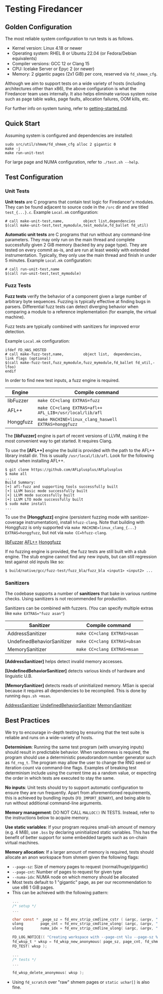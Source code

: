 # Testing Firedancer

## Golden Configuration

The most reliable system configuration to run tests is as follows.

- Kernel version: Linux 4.18 or newer
- Operating system: RHEL 8 or Ubuntu 22.04 (or Fedora/Debian equivalents)
- Compiler versions: GCC 12 or Clang 15
- CPU: Icelake Server or Epyc 2 (or newer)
- Memory: 2 gigantic pages (2x1 GiB) per core, reserved via `fd_shmem_cfg`.

Although we aim to support tests on a wide variety of hosts (including
architectures other than x86), the above configuration is what the
Firedancer team uses internally.  It also helps eliminate various system
noise such as page table walks, page faults, allocation failures, OOM
kills, etc.

For further info on system tuning, refer to [getting-started.md](./getting-started.md).

## Quick Start

Assuming system is configured and dependencies are installed:

```
sudo src/util/shmem/fd_shmem_cfg alloc 2 gigantic 0
make -j
make run-unit-test
```

For large page and NUMA configuration, refer to `./test.sh --help`.

## Test Configuration

### Unit Tests

**Unit tests** are C programs that contain test logic for Firedancer's
modules.  They can be found adjacent to source code in the `/src` dir
and are titled `test_{...}.c`.  Example `Local.mk` configuration:
```make
# call make-unit-test,name,         object list,dependencies
$(call make-unit-test,test_mymodule,test_module,fd_ballet fd_util)
```

**Automatic unit tests** are C programs that run without any command-line
parameters.  They may only run on the main thread and complete successfully
given 2 GiB memory (backed by any page type).  They are tested on every
commit as-is, and are run at least weekly with extended instrumentation.
Typically, they only use the main thread and finish in under 5 minutes.
Example `Local.mk` configuration:
```make
# call run-unit-test,name
$(call run-unit-test,test_mymodule)
```

### Fuzz Tests

**Fuzz tests** verify the behavior of a component given a large number
of arbitrary byte sequences.  Fuzzing is typically effective at finding
bugs in parsers.  Differential fuzz tests can detect diverging behavior
when comparing a module to a reference implementation (for example, the
virtual machine).

Fuzz tests are typically combined with sanitizers for improved error
detection.

Example `Local.mk` configuration:
```make
ifdef FD_HAS_HOSTED
# call make-fuzz-test,name,         object list,  dependencies,     link flags (optional)
$(call make-fuzz-test,fuzz_mymodule,fuzz_mymodule,fd_ballet fd_util,-lfoo)
endif
```

In order to find new test inputs, a fuzz engine is required.

| Engine    | Compile command                                         |
|-----------|---------------------------------------------------------|
| libFuzzer | `make CC=clang EXTRAS=fuzz`                             |
| AFL++     | `make CC=clang EXTRAS=afl++ AFL_LIB=/usr/local/lib/afl` |
| Honggfuzz | `make MACHINE=linux_clang_haswell EXTRAS=honggfuzz`     |

The **[libFuzzer]** engine is part of recent versions of LLVM, making
it the most convenient way to get started. It requires Clang.

To use the **[AFL++]** engine the build is provided with the path to
the AFL++ library install dir.  This is usually `/usr/local/lib/afl`.
Look for the following output when installing AFL++.
```
$ git clone https://github.com/AFLplusplus/AFLplusplus
$ make all
...
Build Summary:
[+] afl-fuzz and supporting tools successfully built
[+] LLVM basic mode successfully built
[+] LLVM mode successfully built
[+] LLVM LTO mode successfully built
$ sudo make install
...
```

To use the **[Honggfuzz]** engine (persistent fuzzing mode with
sanitizer-coverage instrumentation), install `hfuzz-clang`.
Note that building with Honggfuzz is only supported via
`make MACHINE=linux_clang_{...} EXTRAS=honggfuzz`, but not via `make CC=hfuzz-clang`.

  [libFuzzer](https://llvm.org/docs/LibFuzzer.html)
  [AFL++](https://aflplus.plus/)
  [Honggfuzz](https://honggfuzz.dev/)

If no fuzzing engine is provided, the fuzz tests are still built with a
stub engine.  The stub engine cannot find any new inputs, but can still
regression test against old inputs like so:
```
$ build/native/gcc/fuzz-test/fuzz_bla/fuzz_bla <input1> <input2> ...
```

### Sanitizers

The codebase supports a number of **sanitizers** that bake in various
runtime checks.  Using sanitizers is not recommended for production.

Sanitizers can be combined with fuzzers.  (You can specify multiple
extras like `make EXTRAS="fuzz asan"`)

| Sanitizer                  | Compile command              |
|----------------------------|------------------------------|
| AddressSanitizer           | `make CC=clang EXTRAS=asan`  |
| UndefinedBehaviorSanitizer | `make CC=clang EXTRAS=ubsan` |
| MemorySanitizer            | `make CC=clang EXTRAS=msan`  |

**[AddressSanitizer]** helps detect invalid memory accesses.

**[UndefinedBehaviorSanitizer]** detects various kinds of hardware and
linguistic U.B.

**[MemorySanitizer]** detects reads of uninitialized memory.
MSan is special because it requires all dependencies to be recompiled.
This is done by running `deps.sh +msan`.

  [AddressSanitizer](https://github.com/google/sanitizers/wiki/AddressSanitizer)
  [UndefinedBehaviorSanitizer](https://clang.llvm.org/docs/UndefinedBehaviorSanitizer.html)
  [MemorySanitizer](https://clang.llvm.org/docs/MemorySanitizer.html)

## Best Practices

We try to encourage in-depth testing by ensuring that the test suite is
reliable and runs on a wide-variety of hosts.

**Determinism**: Running the same test program (with unvarying inputs)
should result in predictable behavior.  When randomness is required, the
program should use a deterministic pseudorandom number generator such as
`fd_rng_t`.  The program may allow the user to change the RNG seed or
iteration count via command-line flags.  Examples of breaking test
determinism include using the current time as a random value, or
expecting the order in which tests are executed to stay the same.

**No inputs**: Unit tests should try to support automatic configuration
to ensure they are run frequently.  Apart from aforementioned requirements,
this is achieved by bundling inputs (`FD_IMPORT_BINARY`), and being able
to run without additional command-line arguments.

**Memory management**: DO NOT CALL `MALLOC()` IN TESTS.  Instead, refer
to the instructions below to acquire memory.

**Use static variables**: If your program requires small-ish amount of
memory (e.g. 4 MiB), use `.bss` by declaring uninitialized static
variables.  This has the benefit of better support for some embedded
targets such as on-chain virtual machines.

**Memory allocation**: If a larger amount of memory is required, tests
should allocate an anon workspace from shmem given the following flags:
- `--page-sz`: Size of memory pages to request (normal/huge/gigantic)
- `--page-cnt`: Number of pages to request for given type
- `--numa-idx`: NUMA node on which memory should be allocated
- Most tests default to 1 "gigantic" page, as per our recommendation to
  use x86 1 GiB pages.
- This can be achieved with the following pattern:
  ```c
  ...
  /* setup */
  ...

  char const * _page_sz = fd_env_strip_cmdline_cstr ( &argc, &argv, "--page-sz",  NULL, "gigantic" );
  ulong        page_cnt = fd_env_strip_cmdline_ulong( &argc, &argv, "--page-cnt", NULL, 1UL        );
  ulong        numa_idx = fd_env_strip_cmdline_ulong( &argc, &argv, "--numa-idx", NULL, fd_shmem_numa_idx(cpu_idx) );

  FD_LOG_NOTICE(( "Creating workspace with --page-cnt %lu --page-sz %s pages on --numa-idx %lu", page_cnt, _page_sz, numa_idx ));
  fd_wksp_t * wksp = fd_wksp_new_anonymous( page_sz, page_cnt, fd_shmem_cpu_idx( numa_idx ), "wksp", 0UL );
  FD_TEST( wksp );

  ...
  /* tests */
  ...

  fd_wksp_delete_anonymous( wksp );
  ```
- Using `fd_scratch` over "raw" shmem pages or `static uchar[]` is also fine.
